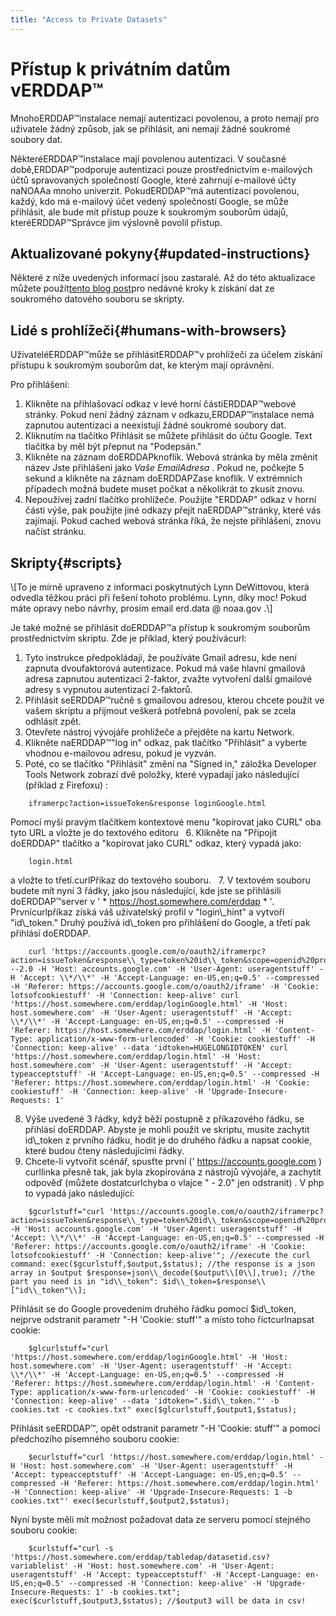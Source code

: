 ```yaml
---
title: "Access to Private Datasets"
---
```

# Přístup k privátním datům vERDDAP™

MnohoERDDAP™instalace nemají autentizaci povolenou, a proto nemají pro uživatele žádný způsob, jak se přihlásit, ani nemají žádné soukromé soubory dat.

NěkteréERDDAP™instalace mají povolenou autentizaci. V současné době,ERDDAP™podporuje autentizaci pouze prostřednictvím e-mailových účtů spravovaných společností Google, které zahrnují e-mailové účty naNOAAa mnoho univerzit. PokudERDDAP™má autentizaci povolenou, každý, kdo má e-mailový účet vedený společností Google, se může přihlásit, ale bude mít přístup pouze k soukromým souborům údajů, kteréERDDAP™Správce jim výslovně povolil přístup.

## Aktualizované pokyny{#updated-instructions} 

Některé z níže uvedených informací jsou zastaralé. Až do této aktualizace můžete použít[tento blog post](https://shospital.github.io/blog/posts/blog-post/erddap_private_dataset.html)pro nedávné kroky k získání dat ze soukromého datového souboru se skripty.

## Lidé s prohlížeči{#humans-with-browsers} 

UživateléERDDAP™může se přihlásitERDDAP™v prohlížeči za účelem získání přístupu k soukromým souborům dat, ke kterým mají oprávnění.

Pro přihlášení:

1. Klikněte na přihlašovací odkaz v levé horní částiERDDAP™webové stránky.
Pokud není žádný záznam v odkazu,ERDDAP™instalace nemá zapnutou autentizaci a neexistují žádné soukromé soubory dat.
     
2. Kliknutím na tlačítko Přihlásit se můžete přihlásit do účtu Google.
Text tlačítka by měl být přepnut na "Podepsán."
     
3. Klikněte na záznam doERDDAPknoflík.
Webová stránka by měla změnit název Jste přihlášeni jako *Vaše EmailAdresa* .
Pokud ne, počkejte 5 sekund a klikněte na záznam doERDDAPZase knoflík.
V extrémních případech možná budete muset počkat a několikrát to zkusit znovu.
     
4. Nepoužívej zadní tlačítko prohlížeče. Použijte "ERDDAP" odkaz v horní části výše, pak použijte jiné odkazy přejít naERDDAP™stránky, které vás zajímají. Pokud cached webová stránka říká, že nejste přihlášeni, znovu načíst stránku.
     

## Skripty{#scripts} 

\\[To je mírně upraveno z informací poskytnutých Lynn DeWittovou, která odvedla těžkou práci při řešení tohoto problému. Lynn, díky moc&#33;
Pokud máte opravy nebo návrhy, prosím email erd.data @ noaa.gov .\\]

Je také možné se přihlásit doERDDAP™a přístup k soukromým souborům prostřednictvím skriptu. Zde je příklad, který používácurl:

1. Tyto instrukce předpokládají, že používáte Gmail adresu, kde není zapnuta dvoufaktorová autentizace. Pokud má vaše hlavní gmailová adresa zapnutou autentizaci 2-faktor, zvažte vytvoření další gmailové adresy s vypnutou autentizací 2-faktorů.
     
2. Přihlásit seERDDAP™ručně s gmailovou adresou, kterou chcete použít ve vašem skriptu a přijmout veškerá potřebná povolení, pak se zcela odhlásit zpět.
     
3. Otevřete nástroj vývojáře prohlížeče a přejděte na kartu Network.
     
4. Klikněte naERDDAP™"log in" odkaz, pak tlačítko "Přihlásit" a vyberte vhodnou e-mailovou adresu, pokud je vyzván.
     
5. Poté, co se tlačítko "Přihlásit" změní na "Signed in," záložka Developer Tools Network zobrazí dvě položky, které vypadají jako následující (příklad z Firefoxu) :
```
    iframerpc?action=issueToken&response loginGoogle.html  
```
Pomocí myši pravým tlačítkem kontextové menu "kopírovat jako CURL" oba tyto URL a vložte je do textového editoru
     
6. Klikněte na "Připojit doERDDAP" tlačítko a "kopírovat jako CURL" odkaz, který vypadá jako:
```
    login.html  
```
a vložte to třetí.curlPříkaz do textového souboru.
     
7. V textovém souboru budete mít nyní 3 řádky, jako jsou následující, kde jste se přihlásili doERDDAP™server v ' * https://host.somewhere.com/erddap * '. Prvnícurlpříkaz získá váš uživatelský profil v "login\\_hint" a vytvoří "id\\_token." Druhý používá id\\_token pro přihlášení do Google, a třetí pak přihlásí doERDDAP.
```
    curl 'https://accounts.google.com/o/oauth2/iframerpc?action=issueToken&response\\_type=token%20id\\_token&scope=openid%20profile%20email&client\\_id=ABCDEFG.apps.googleusercontent.com&login\\_hint=XXXXXXXXXX&ss\\_domain=https%3A%2F%2Fhost.somewhere.com&origin=https%3A%2F%2Fhost.somewhere.com' --2.0 -H 'Host: accounts.google.com' -H 'User-Agent: useragentstuff' -H 'Accept: \\*/\\*' -H 'Accept-Language: en-US,en;q=0.5' --compressed -H 'Referer: https://accounts.google.com/o/oauth2/iframe' -H 'Cookie: lotsofcookiestuff' -H 'Connection: keep-alive' curl 'https://host.somewhere.com/erddap/loginGoogle.html' -H 'Host: host.somewhere.com' -H 'User-Agent: useragentstuff' -H 'Accept: \\*/\\*' -H 'Accept-Language: en-US,en;q=0.5' --compressed -H 'Referer: https://host.somewhere.com/erddap/login.html' -H 'Content-Type: application/x-www-form-urlencoded' -H 'Cookie: cookiestuff' -H 'Connection: keep-alive' --data 'idtoken=HUGELONGIDTOKEN' curl 'https://host.somewhere.com/erddap/login.html' -H 'Host: host.somewhere.com' -H 'User-Agent: useragentstuff' -H 'Accept: typeacceptstuff' -H 'Accept-Language: en-US,en;q=0.5' --compressed -H 'Referer: https://host.somewhere.com/erddap/login.html' -H 'Cookie: cookiestuff' -H 'Connection: keep-alive' -H 'Upgrade-Insecure-Requests: 1'
```
    
8. Výše uvedené 3 řádky, když běží postupně z příkazového řádku, se přihlásí doERDDAP. Abyste je mohli použít ve skriptu, musíte zachytit id\\_token z prvního řádku, hodit je do druhého řádku a napsat cookie, které budou čteny následujícími řádky.
     
9. Chcete-li vytvořit scénář, spusťte první (' https://accounts.google.com )  curllinka přesně tak, jak byla zkopírována z nástrojů vývojáře, a zachytit odpověď (můžete dostatcurlchyba o vlajce " - 2.0" jen odstranit) . V php to vypadá jako následující:
```
    $gcurlstuff="curl 'https://accounts.google.com/o/oauth2/iframerpc?action=issueToken&response\\_type=token%20id\\_token&scope=openid%20profile%20email&client\\_id=ABCDEFG.apps.googleusercontent.com&login\\_hint=XXXXXXXXXX&ss\\_domain=https%3A%2F%2Fhost.somewhere.com&origin=https%3A%2F%2Fhost.somewhere.com' -H 'Host: accounts.google.com' -H 'User-Agent: useragentstuff' -H 'Accept: \\*/\\*' -H 'Accept-Language: en-US,en;q=0.5' --compressed -H 'Referer: https://accounts.google.com/o/oauth2/iframe' -H 'Cookie: lotsofcookiestuff' -H 'Connection: keep-alive'"; //execute the curl command: exec($gcurlstuff,$output,$status); //the response is a json array in $output $response=json\\_decode($output\\[0\\],true); //the part you need is in "id\\_token": $id\\_token=$response\\["id\\_token"\\];
```
Přihlásit se do Google provedením druhého řádku pomocí $id\\_token, nejprve odstranit parametr "-H 'Cookie: stuff'" a místo toho říctcurlnapsat cookie:
```
    $glcurlstuff="curl 'https://host.somewhere.com/erddap/loginGoogle.html' -H 'Host: host.somewhere.com' -H 'User-Agent: useragentstuff' -H 'Accept: \\*/\\*' -H 'Accept-Language: en-US,en;q=0.5' --compressed -H 'Referer: https://host.somewhere.com/erddap/login.html' -H 'Content-Type: application/x-www-form-urlencoded' -H 'Cookie: cookiestuff' -H 'Connection: keep-alive' --data 'idtoken=".$id\\_token."' -b cookies.txt -c cookies.txt" exec($glcurlstuff,$output1,$status);
```
Přihlásit seERDDAP™, opět odstranit parametr "-H 'Cookie: stuff'" a pomocí předchozího písemného souboru cookie:
```
    $ecurlstuff="curl 'https://host.somewhere.com/erddap/login.html' -H 'Host: host.somewhere.com' -H 'User-Agent: useragentstuff' -H 'Accept: typeacceptstuff' -H 'Accept-Language: en-US,en;q=0.5' --compressed -H 'Referer: https://host.somewhere.com/erddap/login.html' -H 'Connection: keep-alive' -H 'Upgrade-Insecure-Requests: 1 -b cookies.txt"' exec($ecurlstuff,$output2,$status);
```
Nyní byste měli mít možnost požadovat data ze serveru pomocí stejného souboru cookie:
```
    $curlstuff="curl -s 'https://host.somewhere.com/erddap/tabledap/datasetid.csv?variablelist' -H 'Host: host.somewhere.com' -H 'User-Agent: useragentstuff' -H 'Accept: typeacceptstuff' -H 'Accept-Language: en-US,en;q=0.5' --compressed -H 'Connection: keep-alive' -H 'Upgrade-Insecure-Requests: 1' -b cookies.txt"; exec($curlstuff,$output3,$status); //$output3 will be data in csv!
```
